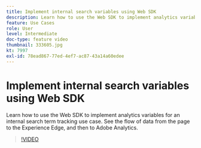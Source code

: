 ```yaml
---
title: Implement internal search variables using Web SDK
description: Learn how to use the Web SDK to implement analytics variables for an internal search term tracking use case. See the flow of data from the page to the Experience Edge, and then to Adobe Analytics.
feature: Use Cases
role: User
level: Intermediate
doc-type: feature video
thumbnail: 333605.jpg
kt: 7997
exl-id: 78ead867-77ed-4ef7-ac87-43a14a60edee
---
```

# Implement internal search variables using Web SDK

Learn how to use the Web SDK to implement analytics variables for an internal search term tracking use case. See the flow of data from the page to the Experience Edge, and then to Adobe Analytics.

>[!VIDEO](https://video.tv.adobe.com/v/333605/?quality=12&learn=on)
